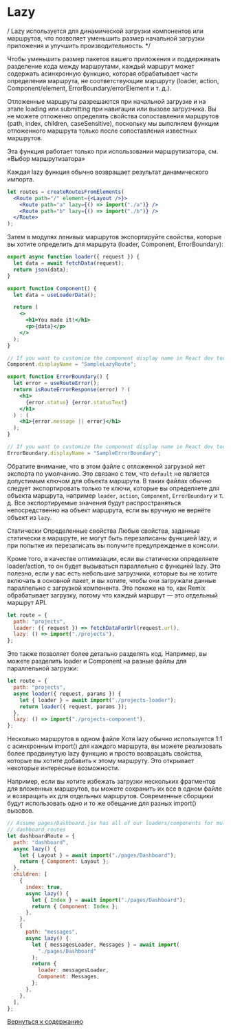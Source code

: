 # Lazy

/ Lazy используется для динамической загрузки компонентов или маршрутов, что позволяет уменьшить размер начальной загрузки приложения и улучшить производительность. */ 

Чтобы уменьшить размер пакетов вашего приложения и поддерживать разделение кода между маршрутами, каждый маршрут может содержать асинхронную функцию, которая обрабатывает части определения маршрута, не соответствующие маршруту (loader, action, Component/element, ErrorBoundary/errorElement и т. д.).

Отложенные маршруты разрешаются при начальной загрузке и на этапе loading или submitting при навигации или вызове загрузчика. Вы не можете отложенно определять свойства сопоставления маршрутов (path, index, children, caseSensitive), поскольку мы выполняем функции отложенного маршрута только после сопоставления известных маршрутов.

Эта функция работает только при использовании маршрутизатора, см. «Выбор маршрутизатора»

Каждая lazy функция обычно возвращает результат динамического импорта.

```jsx
let routes = createRoutesFromElements(
  <Route path="/" element={<Layout />}>
    <Route path="a" lazy={() => import("./a")} />
    <Route path="b" lazy={() => import("./b")} />
  </Route>
);
```

Затем в модулях ленивых маршрутов экспортируйте свойства, которые вы хотите определить для маршрута (loader, Component, ErrorBoundary):

```jsx
export async function loader({ request }) {
  let data = await fetchData(request);
  return json(data);
}

export function Component() {
  let data = useLoaderData();

  return (
    <>
      <h1>You made it!</h1>
      <p>{data}</p>
    </>
  );
}

// If you want to customize the component display name in React dev tools:
Component.displayName = "SampleLazyRoute";

export function ErrorBoundary() {
  let error = useRouteError();
  return isRouteErrorResponse(error) ? (
    <h1>
      {error.status} {error.statusText}
    </h1>
  ) : (
    <h1>{error.message || error}</h1>
  );
}

// If you want to customize the component display name in React dev tools:
ErrorBoundary.displayName = "SampleErrorBoundary";
```

Обратите внимание, что в этом файле с отложенной загрузкой нет экспорта по умолчанию. Это связано с тем, что `default` не является допустимым ключом для объекта маршрута. В таких файлах обычно следует экспортировать только те ключи, которые вы определяете для объекта маршрута, например `loader`, `action`, `Component`, `ErrorBoundary` и т. д. Все экспортируемые значения будут распространяться непосредственно на объект маршрута, если вы вручную не вернёте объект из `lazy`.

Статически Определенные свойства
Любые свойства, заданные статически в маршруте, не могут быть перезаписаны функцией lazy, и при попытке их перезаписать вы получите предупреждение в консоли.

Кроме того, в качестве оптимизации, если вы статически определяете loader/action, то он будет вызываться параллельно с функцией lazy. Это полезно, если у вас есть небольшие загрузчики, которые вы не хотите включать в основной пакет, и вы хотите, чтобы они загружали данные параллельно с загрузкой компонента. Это похоже на то, как Remix обрабатывает загрузку, потому что каждый маршрут — это отдельный маршрут API.

```jsx
let route = {
  path: "projects",
  loader: ({ request }) => fetchDataForUrl(request.url),
  lazy: () => import("./projects"),
};
```

Это также позволяет более детально разделять код. Например, вы можете разделить loader и Component на разные файлы для параллельной загрузки:

```jsx
let route = {
  path: "projects",
  async loader({ request, params }) {
    let { loader } = await import("./projects-loader");
    return loader({ request, params });
  },
  lazy: () => import("./projects-component"),
};
```

Несколько маршрутов в одном файле
Хотя lazy обычно используется 1:1 с асинхронным import() для каждого маршрута, вы можете реализовать более продвинутую lazy функцию и просто возвращать свойства, которые вы хотите добавить к этому маршруту. Это открывает некоторые интересные возможности.

Например, если вы хотите избежать загрузки нескольких фрагментов для вложенных маршрутов, вы можете сохранить их все в одном файле и возвращать их для отдельных маршрутов. Современные сборщики будут использовать одно и то же обещание для разных import() вызовов.

```jsx
// Assume pages/Dashboard.jsx has all of our loaders/components for multiple
// dashboard routes
let dashboardRoute = {
  path: "dashboard",
  async lazy() {
    let { Layout } = await import("./pages/Dashboard");
    return { Component: Layout };
  },
  children: [
    {
      index: true,
      async lazy() {
        let { Index } = await import("./pages/Dashboard");
        return { Component: Index };
      },
    },
    {
      path: "messages",
      async lazy() {
        let { messagesLoader, Messages } = await import(
          "./pages/Dashboard"
        );
        return {
          loader: messagesLoader,
          Component: Messages,
        };
      },
    },
  ],
};
```



[Вернуться к содержанию](./index.md)
